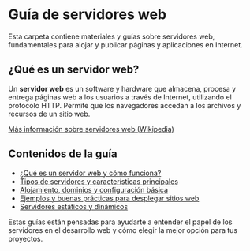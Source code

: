 # Guía de servidores web

Esta carpeta contiene materiales y guías sobre servidores web, fundamentales para alojar y publicar páginas y aplicaciones en Internet.

## ¿Qué es un servidor web?

Un **servidor web** es un software y hardware que almacena, procesa y entrega páginas web a los usuarios a través de Internet, utilizando el protocolo HTTP. Permite que los navegadores accedan a los archivos y recursos de un sitio web.

[Más información sobre servidores web (Wikipedia)](https://es.wikipedia.org/wiki/Servidor_web)

## Contenidos de la guía

- [¿Qué es un servidor web y cómo funciona?](./que_es_servidor_web.md)
- [Tipos de servidores y características principales](./tipos_servidores.md)
- [Alojamiento, dominios y configuración básica](./alojamiento_dominios_configuracion.md)
- [Ejemplos y buenas prácticas para desplegar sitios web](./ejemplos_buenas_practicas.md)
- [Servidores estáticos y dinámicos](./servidores_estaticos_dinamicos.md)

Estas guías están pensadas para ayudarte a entender el papel de los servidores en el desarrollo web y cómo elegir la mejor opción para tus proyectos.